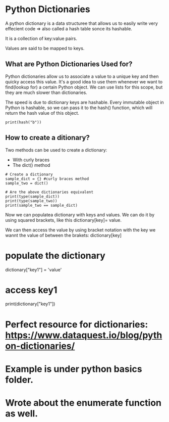# Python Dictionaries

A python dictionary is a data structuree that allows us to easily write very effecient code => also called a hash table sonce its hashable.

It is a collection of key:value pairs.

Values are said to be mapped to keys.

## What are Python Dictionaries Used for?
Python dictionaries allow us to associate a value to a unique key and then quicky access this value.
It's a good idea to use them whenever we want to find(lookup for) a certain Python object.
We can use lists for this scope, but they are much slower than dictionaries.

The speed is due to dictionary keys are hashable.
Every immutable object in Python is hashable, so we can pass it to the hash() function, which will return the hash value of this object.

```
print(hash("b"))
```

## How to create a ditionary?

Two methods can be used to create a dictionary:
- With curly braces
- The dict() method
```
# Create a dictionary
sample_dict = {} #curly braces method
sample_two = dict()

# Are the above dictionaries equivalent
print(type(sample_dict))
print(type(sample_two))
print(sample_two == sample_dict)
```

Now we can populatea dictionary with keys and values. We can do it by using squared brackets, like this dictionary[key]= value.

We can then access the value by using bracket notation with the key we wannt the value of between the brakets:
dictionary[key]

# populate the dictionary
dictionary["key1"] = 'value'

# access key1
print(dictionary["key1"])

# Perfect resource for dictionaries: https://www.dataquest.io/blog/python-dictionaries/

# Example is under python basics folder.
# Wrote about the enumerate function as well.
